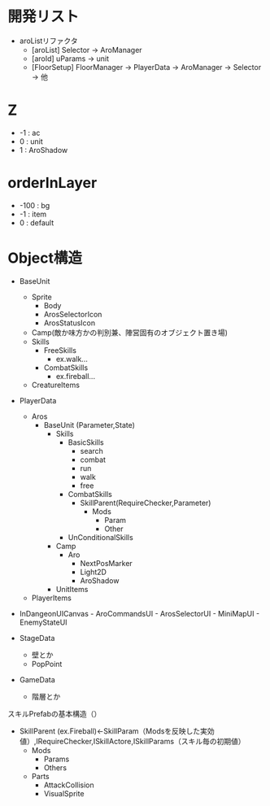 # 開発リスト
 - aroListリファクタ
	- [aroList] Selector → AroManager
	- [aroId] uParams → unit
	- [FloorSetup] FloorManager → PlayerData → AroManager → Selector → 他


# Z
 - -1 : ac
 - 0 : unit
 - 1 : AroShadow

# orderInLayer
- -100 : bg
- -1 : item
- 0 : default



# Object構造

- BaseUnit
	- Sprite
		- Body
		- ArosSelectorIcon
		- ArosStatusIcon
	- Camp(敵か味方かの判別兼、陣営固有のオブジェクト置き場)
	- Skills
		- FreeSkills
			- ex.walk...
		- CombatSkills
			- ex.fireball...
	- CreatureItems


- PlayerData
	- Aros
		- BaseUnit (Parameter,State)
			- Skills
				- BasicSkills
					- search
					- combat
					- run
					- walk
					- free
				- CombatSkills
					- SkillParent(RequireChecker,Parameter)
						- Mods
							- Param
							- Other
				- UnConditionalSkills
			- Camp
				- Aro
					- NextPosMarker
					- Light2D
					- AroShadow
			- UnitItems
	- PlayerItems
- InDangeonUICanvas
		- AroCommandsUI
		- ArosSelectorUI
		- MiniMapUI
		- EnemyStateUI
- StageData
	- 壁とか
	- PopPoint
- GameData
	- 階層とか

	

スキルPrefabの基本構造（）
- SkillParent (ex.Fireball)←SkillParam（Modsを反映した実効値）,IRequireChecker,ISkillActore,ISkillParams（スキル毎の初期値）
	- Mods
		- Params
		- Others
	- Parts
		- AttackCollision
		- VisualSprite
